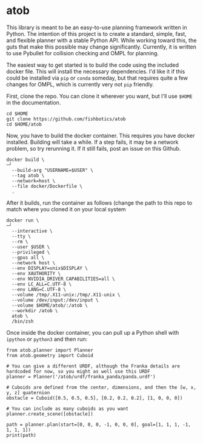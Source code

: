 # atob
This library is meant to be an easy-to-use planning framework written in Python. The intention of this project is to create a standard, simple, fast, and flexible planner with a stable Python API. While working toward this, the guts that make this possible may change significantly. Currently, it is written to use Pybullet for collision checking and OMPL for planning.

The easiest way to get started is to build the code using the included docker file. This will install the necessary dependencies. I'd like it if this could be installed via `pip` or `conda` someday, but that requires quite a few changes for OMPL, which is currently very not `pip` friendly.

First, clone the repo. You can clone it wherever you want, but I'll use `$HOME` in the documentation.
```
cd $HOME
git clone https://github.com/fishbotics/atob
cd $HOME/atob
```
Now, you have to build the docker container. This requires you have docker installed. Building will take a while. If a step fails, it may be a network problem, so try rerunning it. If it still fails, post an issue on this Github.
```
docker build \                                                                                                                                                                                                                                   ─╯
  --build-arg "USERNAME=$USER" \
  --tag atob \
  --network=host \
  --file docker/Dockerfile \
  .
```
After it builds, run the container as follows (change the path to this repo to
match where you cloned it on your local system
```
docker run \                                                                                                                                                                                                                                     ─╯
  --interactive \
  --tty \
  --rm \
  --user $USER \
  --privileged \
  --gpus all \
  --network host \
  --env DISPLAY=unix$DISPLAY \
  --env XAUTHORITY \
  --env NVIDIA_DRIVER_CAPABILITIES=all \
  --env LC_ALL=C.UTF-8 \
  --env LANG=C.UTF-8 \
  --volume /tmp/.X11-unix:/tmp/.X11-unix \
  --volume /dev/input:/dev/input \
  --volume $HOME/atob/:/atob \
  --workdir /atob \
  atob \
  /bin/zsh
```
Once inside the docker container, you can pull up a Python shell with `ipython` or `python3` and then run:
```
from atob.planner import Planner
from atob.geometry import Cuboid

# You can give a different URDF, although the Franka details are hardcoded for now, so you might as well use this URDF
planner = Planner('/atob/urdf/franka_panda/panda.urdf')

# Cuboids are defined from the center, dimensions, and then the [w, x, y, z] quaternion
obstacle = Cuboid([0.5, 0.5, 0.5], [0.2, 0.2, 0.2], [1, 0, 0, 0])

# You can include as many cuboids as you want
planner.create_scene([obstacle])

path = planner.plan(start=[0, 0, 0, -1, 0, 0, 0], goal=[1, 1, 1, -1, 1, 1, 1])
print(path)
```
